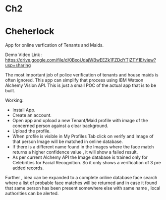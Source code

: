 # Ch2
# Cheherlock
App for online verfication of Tenants and Maids.

Demo Video Link : https://drive.google.com/file/d/0BxoUdajWBwEEZk1FZDdYTjZTY1E/view?usp=sharing

The most important job of police verification of tenants and house maids is often ignored. 
This app can simplify that process using IBM Watson Alchemy Vision API. This is just a small POC of the actual app that is to be built.

Working:
- Install App.
- Create an account.
- Open app and upload a new Tenant/Maid profile with image of the concerned person against a clear background.
- Upload the profile.
- When profile is visible in My Profiles Tab click on verify and Image of that person Image will be matched in online database.
- If there is a different name found in the Images where the face match returns a higher confidence value , it will show a failed result.
- As per current Alchemy API the Image database is trained only for Celebrities for Facial Recognition. So it only shows a verification of
3 pre added records.

Further , idea can be expanded to a complete online database face search where a list of probable face matches will be returned and in case 
it found that same person has been present somewhere else with same name , local authorities can be alerted.

